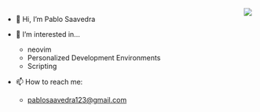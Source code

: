<img align="right" src="https://user-images.githubusercontent.com/52180403/227694614-2d35fd52-68ce-4a1d-afba-33ad70e7cd8a.gif" />

- 👋 Hi, I’m Pablo Saavedra

- 👀 I’m interested in...
  - neovim
  - Personalized Development Environments
  - Scripting

- 📫 How to reach me: 
  - pablosaavedra123@gmail.com
